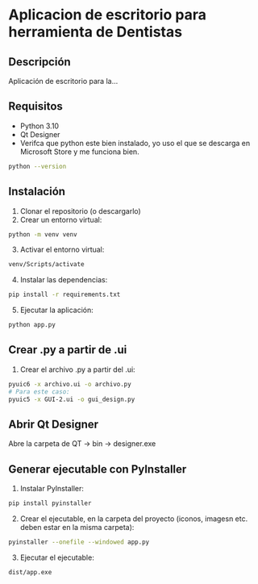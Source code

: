 # Aplicacion de escritorio para herramienta de Dentistas
## Descripción
Aplicación de escritorio para la...

## Requisitos
- Python 3.10
- Qt Designer
- Verifca que python este bien instalado, yo uso el que se descarga en Microsoft Store y me funciona bien.
```bash
python --version
```

## Instalación
1. Clonar el repositorio (o descargarlo)
2. Crear un entorno virtual:
```bash
python -m venv venv
```
3. Activar el entorno virtual:
```bash
venv/Scripts/activate
```
4. Instalar las dependencias:
```bash
pip install -r requirements.txt
```
5. Ejecutar la aplicación:
```bash
python app.py
```

## Crear .py a partir de .ui
1. Crear el archivo .py a partir del .ui:
```bash
pyuic6 -x archivo.ui -o archivo.py
# Para este caso:
pyuic5 -x GUI-2.ui -o gui_design.py
``` 

## Abrir Qt Designer
Abre la carpeta de QT -> bin -> designer.exe

## Generar ejecutable con PyInstaller
1. Instalar PyInstaller:
```bash
pip install pyinstaller
```
2. Crear el ejecutable, en la carpeta del proyecto (iconos, imagesn etc. deben estar en la misma carpeta):
```bash
pyinstaller --onefile --windowed app.py
```
3. Ejecutar el ejecutable:
```bash
dist/app.exe
```